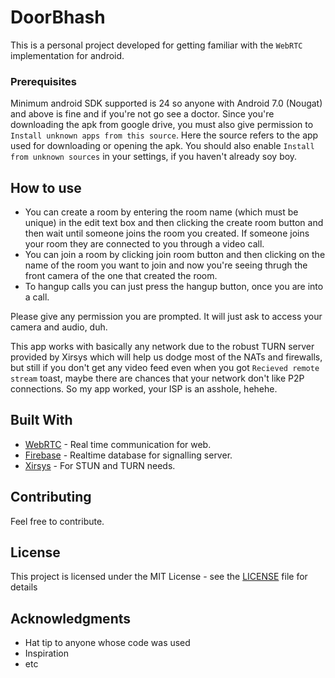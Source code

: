 # DoorBhash


This is a personal project developed for getting familiar with the `WebRTC` implementation for android.


### Prerequisites

Minimum android SDK supported is 24 so anyone with Android 7.0 (Nougat) and above is fine and if you're not go see a doctor. Since you're downloading the apk from google drive, you must also give permission to `Install unknown apps from this source`. Here the source refers to the app used for downloading or opening the apk. You should also enable `Install from unknown sources` in your settings, if you haven't already soy boy.

## How to use

* You can create a room by entering the room name (which must be unique) in the edit text box and then clicking the create room button and then wait until someone joins the room you created. If someone joins your room they are connected to you through a video call.
* You can join a room by clicking join room button and then clicking on the name of the room you want to join and now you're seeing thrugh the front camera of the one that created the room.
* To hangup calls you can just press the hangup button, once you are into a call.

Please give any permission you are prompted. It will just ask to access your camera and audio, duh.

This app works with basically any network due to the robust TURN server provided by Xirsys which will help us dodge most of the NATs and firewalls, but still if you don't get any video feed even when you got `Recieved remote stream` toast, maybe there are chances that your network don't like P2P connections. So my app worked, your ISP is an asshole, hehehe.

## Built With

* [WebRTC](https://webrtc.org/native-code/android/) - Real time communication for web.
* [Firebase](https://firebase.google.com/) - Realtime database for signalling server.
* [Xirsys](https://xirsys.com/) - For STUN and TURN needs.

## Contributing

Feel free to contribute.

## License

This project is licensed under the MIT License - see the [LICENSE](LICENSE) file for details

## Acknowledgments

* Hat tip to anyone whose code was used
* Inspiration
* etc

